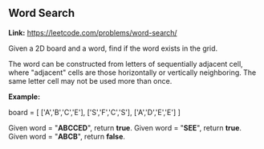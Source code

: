 ## Word Search

**Link:** https://leetcode.com/problems/word-search/

Given a 2D board and a word, find if the word exists in the grid.

The word can be constructed from letters of sequentially adjacent cell, where "adjacent" cells are those horizontally or vertically neighboring. The same letter cell may not be used more than once.

**Example:**

board =
\[
  \['A','B','C','E'\],
  \['S','F','C','S'\],
  \['A','D','E','E'\]
\]

Given word = "**ABCCED**", return **true**.
Given word = "**SEE**", return **true**.
Given word = "**ABCB**", return **false**.